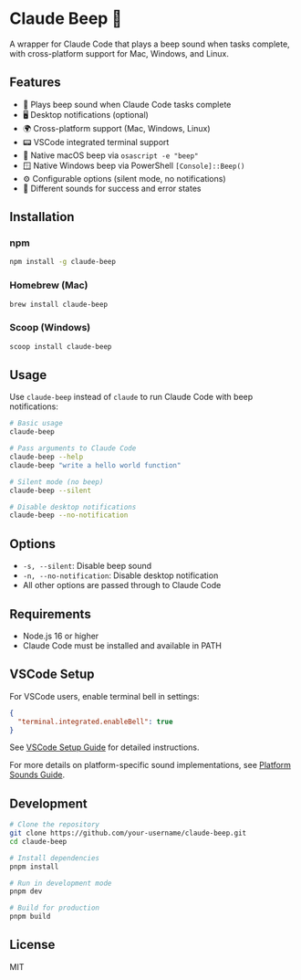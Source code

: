 # Claude Beep 🔔

A wrapper for Claude Code that plays a beep sound when tasks complete, with cross-platform support for Mac, Windows, and Linux.

## Features

- 🔔 Plays beep sound when Claude Code tasks complete
- 🖥️ Desktop notifications (optional)
- 🌍 Cross-platform support (Mac, Windows, Linux)
- 📟 VSCode integrated terminal support
- 🍎 Native macOS beep via `osascript -e "beep"`
- 🪟 Native Windows beep via PowerShell `[Console]::Beep()`
- ⚙️ Configurable options (silent mode, no notifications)
- 🎵 Different sounds for success and error states

## Installation

### npm
```bash
npm install -g claude-beep
```

### Homebrew (Mac)
```bash
brew install claude-beep
```

### Scoop (Windows)
```bash
scoop install claude-beep
```

## Usage

Use `claude-beep` instead of `claude` to run Claude Code with beep notifications:

```bash
# Basic usage
claude-beep

# Pass arguments to Claude Code
claude-beep --help
claude-beep "write a hello world function"

# Silent mode (no beep)
claude-beep --silent

# Disable desktop notifications
claude-beep --no-notification
```

## Options

- `-s, --silent`: Disable beep sound
- `-n, --no-notification`: Disable desktop notification
- All other options are passed through to Claude Code

## Requirements

- Node.js 16 or higher
- Claude Code must be installed and available in PATH

## VSCode Setup

For VSCode users, enable terminal bell in settings:

```json
{
  "terminal.integrated.enableBell": true
}
```

See [VSCode Setup Guide](docs/VSCODE_SETUP.md) for detailed instructions.

For more details on platform-specific sound implementations, see [Platform Sounds Guide](docs/PLATFORM_SOUNDS.md).

## Development

```bash
# Clone the repository
git clone https://github.com/your-username/claude-beep.git
cd claude-beep

# Install dependencies
pnpm install

# Run in development mode
pnpm dev

# Build for production
pnpm build
```

## License

MIT